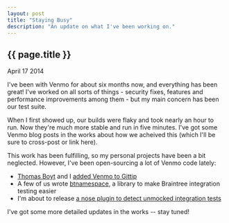 ```yaml
---
layout: post
title: "Staying Busy"
description: "An update on what I've been working on."
---
```


{{ page.title }}
----------------

<p class="meta">April 17 2014</p>

I've been with Venmo for about six months now, and everything has been great!
I've worked on all sorts of things - security fixes, features and performance improvements among them -
but my main concern has been our test suite.

When I first showed up, our builds were flaky and took nearly an hour to run.
Now they're much more stable and run in five minutes.
I've got some Venmo blog posts in the works about how we acheived this
(which I'll be sure to cross-post or link here).

This work has been fulfilling, so my personal projects have been a bit neglected.
However, I've been open-sourcing a lot of Venmo code lately:

* [Thomas Boyt](http://www.thomasboyt.com) and I [added Venmo to Gittip](https://github.com/gittip/www.gittip.com/pull/1857)
* A few of us wrote [btnamespace](https://github.com/venmo/btnamespace),
  a library to make Braintree integration testing easier
* I'm about to release [a nose plugin to detect unmocked integration tests](https://gist.github.com/simon-weber/b0683e27285dc9ec8efa)

I've got some more detailed updates in the works -- stay tuned!

